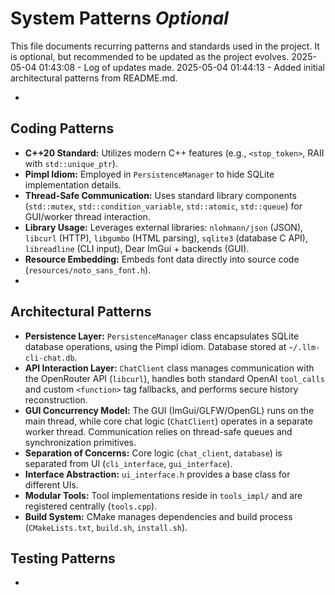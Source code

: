 # System Patterns *Optional*

This file documents recurring patterns and standards used in the project.
It is optional, but recommended to be updated as the project evolves.
2025-05-04 01:43:08 - Log of updates made.
2025-05-04 01:44:13 - Added initial architectural patterns from README.md.

*

## Coding Patterns

*   **C++20 Standard:** Utilizes modern C++ features (e.g., `<stop_token>`, RAII with `std::unique_ptr`).
*   **Pimpl Idiom:** Employed in `PersistenceManager` to hide SQLite implementation details.
*   **Thread-Safe Communication:** Uses standard library components (`std::mutex`, `std::condition_variable`, `std::atomic`, `std::queue`) for GUI/worker thread interaction.
*   **Library Usage:** Leverages external libraries: `nlohmann/json` (JSON), `libcurl` (HTTP), `libgumbo` (HTML parsing), `sqlite3` (database C API), `libreadline` (CLI input), Dear ImGui + backends (GUI).
*   **Resource Embedding:** Embeds font data directly into source code (`resources/noto_sans_font.h`).
*   

## Architectural Patterns

*   **Persistence Layer:** `PersistenceManager` class encapsulates SQLite database operations, using the Pimpl idiom. Database stored at `~/.llm-cli-chat.db`.
*   **API Interaction Layer:** `ChatClient` class manages communication with the OpenRouter API (`libcurl`), handles both standard OpenAI `tool_calls` and custom `<function>` tag fallbacks, and performs secure history reconstruction.
*   **GUI Concurrency Model:** The GUI (ImGui/GLFW/OpenGL) runs on the main thread, while core chat logic (`ChatClient`) operates in a separate worker thread. Communication relies on thread-safe queues and synchronization primitives.
*   **Separation of Concerns:** Core logic (`chat_client`, `database`) is separated from UI (`cli_interface`, `gui_interface`).
*   **Interface Abstraction:** `ui_interface.h` provides a base class for different UIs.
*   **Modular Tools:** Tool implementations reside in `tools_impl/` and are registered centrally (`tools.cpp`).
*   **Build System:** CMake manages dependencies and build process (`CMakeLists.txt`, `build.sh`, `install.sh`).

## Testing Patterns

*